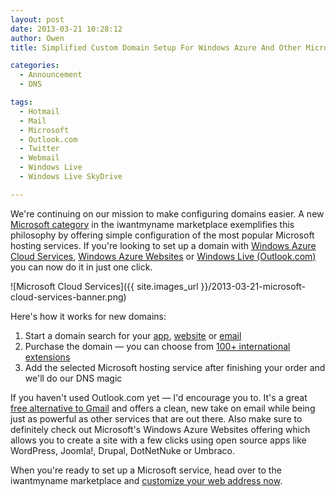```yaml
---
layout: post
date: 2013-03-21 10:28:12
author: Owen
title: Simplified Custom Domain Setup For Windows Azure And Other Microsoft Apps

categories:
  - Announcement
  - DNS

tags:
  - Hotmail
  - Mail
  - Microsoft
  - Outlook.com
  - Twitter
  - Webmail
  - Windows Live
  - Windows Live SkyDrive

---
```


We're continuing on our mission to make configuring domains easier. A new [Microsoft category](https://iwantmyname.com/services/microsoft) in the iwantmyname marketplace exemplifies this philosophy by offering simple configuration of the most popular Microsoft hosting services. If you're looking to set up a domain with [Windows Azure Cloud Services](https://iwantmyname.com/services/developer/windows-azure-custom-domain-registration-setup), [Windows Azure Websites](https://iwantmyname.com/services/developer/windows-azure-websites-custom-domain) or [Windows Live (Outlook.com)](https://iwantmyname.com/services/email-hosting/windows-live-custom-domain) you can now do it in just one click.

![Microsoft Cloud Services]({{ site.images_url }}/2013-03-21-microsoft-cloud-services-banner.png)

Here's how it works for new domains:

1. Start a domain search for your [app](https://iwantmyname.com/services/developer/windows-azure-custom-domain-registration-setup), [website](https://iwantmyname.com/services/developer/windows-azure-websites-custom-domain) or [email](https://iwantmyname.com/services/email-hosting/windows-live-custom-domain)
2. Purchase the domain &mdash; you can choose from [100+ international extensions](https://iwantmyname.com/domains/domain-name-registration-list-of-extensions)
3. Add the selected Microsoft hosting service after finishing your order and we'll do our DNS magic

If you haven't used Outlook.com yet &mdash; I'd encourage you to. It's a great [free alternative to Gmail](https://iwantmyname.com/services/email-hosting/) and offers a clean, new take on email while being just as powerful as other services that are out there. Also make sure to definitely check out Microsoft's Windows Azure Websites offering which allows you to create a site with a few clicks using open source apps like WordPress, Joomla!, Drupal, DotNetNuke or Umbraco. 

When you're ready to set up a Microsoft service, head over to the iwantmyname marketplace and [customize your web address now](https://iwantmyname.com/services/microsoft).
